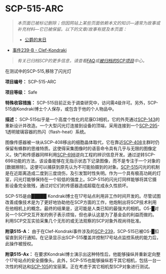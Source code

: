 # SCP-515-ARC
                        



> *本页面已被标记删除；但因网站上某些页面依赖本文的知识—通常为故事或补充材料—它已被保留。以下的文章/故事有提及本页面：* 
> 
> - [公爵的末日](//scp-wiki-cn.wikidot.com/duke-till-dawn)
- [事件239-B - Clef-Kondraki](//scp-wiki-cn.wikidot.com/incident-239-b-clef-kondraki)
> 
> *有关已归档SCP的更多信息，请查看[FAQ](//scp-wiki-cn.wikidot.com/faq)或[被归档的SCP项目](//scp-wiki-cn.wikidot.com/archived-scps)中心。* 
> 



在测试中的SCP-515,移除了闪光灯



**项目编号：** SCP-515-ARC

**项目等级：** Safe

**特殊收容措施：** SCP-515目前正处于调查研究中，访问需4级许可。另外，SCP-515由Kondraki博士个人保存，或包含于他的个人物品中。

**描述：** SCP-515似乎是一个高度个性化的尼康D3相机，它的外壳通过[SCP-143](//scp-wiki-cn.wikidot.com/scp-143)的重新设计并改造。一个大型闪光灯连接到设备的顶端，采用连接到一个[SCP-295](//scp-wiki-cn.wikidot.com/scp-295)-1透明玻璃容器的热闪（flash-heat）系统。

图像传感器被一块从SCP-408移出的细胞晶体取代，它在靠近[SCP-408](//scp-wiki-cn.wikidot.com/scp-408)主群时仍保留有蜂群的思维特质。这使得采集图像时的语音命令具有几乎与无限的图像定义。快门和传感器同样利用[SCP-698](//scp-wiki-cn.wikidot.com/scp-698)逆向工程的辨识信息开发。通过逆转SCP-698功能的方法，该设备能够在无指示状态下记录图像，而不是专注于一个对象的[数据擦除]。这便可以捕获到原先认为不可能拍摄到的对象。[SCP-515](//scp-wiki-cn.wikidot.com/scp-515)闪光的机制是在近距离造成二度到三度烧伤，及引发暂时性失明。作为一个具有极高功耗的灯室，闪光灯能够保持在一个较低的强度上。SCP-515的闪光灯同样能够将其它摄影设备完全致残，通过对它们的传感器造成超载在成永久性损坏。

SCP-515是由█████ Kondraki博士在17号站点利用非工作时间开发的。尽管试图改善成像技术是为了更好地协助他在SCP方面的工作，他炮制出将SCP技术利用在他相机上的概念。最终的结果是，这可能是人类已知的最强大的相机。O5-█对另一个SCP交互开发的例子表示烦恼，但也承认这是为了基金会的利益而做的。利用SCP交互实验采集几个无形的或无法观察的SCP对象外观尚待批准。

**附录515-A：** 由于在Clef-Kondraki事件涉及的[SCP-239](//scp-wiki-cn.wikidot.com/scp-239)，SCP-515已被OS-█扣留直到另行通知。在记录显示出SCP-515覆盖并控制17号站点监控系统的能力后，此操作被授权。

**附录515-Ax：** 在要求Kondraki博士演示出这种特性后，他能够操纵并重新定向整个17号站点的安全摄像头。此外，SCP-515也能够操纵若干其它相机，包括一台一次性的柯达和[SCP-105](//scp-wiki-cn.wikidot.com/scp-105)的宝丽莱。正在考虑于其它相机型SCP对象进行测试。



                    
